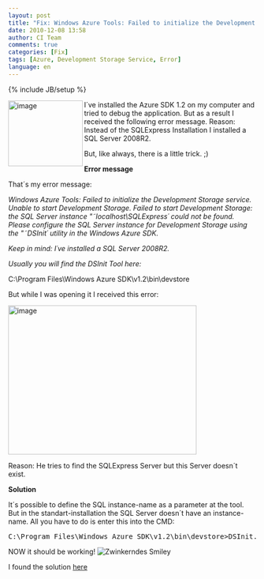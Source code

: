 ```yaml
---
layout: post
title: "Fix: Windows Azure Tools: Failed to initialize the Development Storage Service"
date: 2010-12-08 13:58
author: CI Team
comments: true
categories: [Fix]
tags: [Azure, Development Storage Service, Error]
language: en
---
```

{% include JB/setup %}

  <p><img title="image" border="0" alt="image" align="left" src="{{BASE_PATH}}/assets/wp-images-de/image_thumb291.png" width="151" height="133" />I´ve installed the Azure SDK 1.2 on my computer and tried to debug the application. But as a result I received the following error message. Reason: Instead of the SQLExpress Installation I installed a SQL Server 2008R2.</p>
<p>But, like always, there is a little trick. ;)</p>  
  <!--more-->  <p><b>Error message</b></p>  
  <p>That´s my error message:</p>
<p><em>Windows Azure Tools: Failed to initialize the Development Storage service. Unable to start Development Storage. Failed to start Development Storage: the SQL Server instance "˜localhost\SQLExpress´ could not be found.&#160;&#160; Please configure the SQL Server instance for Development Storage using the "˜DSInit´ utility in the Windows Azure SDK.</em></p>
<p><em>Keep in mind: I´ve installed a SQL Server 2008R2.</em></p>
<p><em></em></p>
<p><em>Usually you will find the DSInit Tool here:</em></p>
<p><em></em></p>
<p>C:\Program Files\Windows Azure SDK\v1.2\bin\devstore</p>
<p>But while I was opening it I received this error: </p>
<p><img title="image" border="0" alt="image" src="{{BASE_PATH}}/assets/wp-images-de/image_thumb292.png" width="382" height="302" /></p>    <p>Reason: He tries to find the SQLExpress Server but this Server doesn´t exist. </p>
<p><b>Solution</b></p>
<p>It´s possible to define the SQL instance-name as a parameter at the tool. But in the standart-installation the SQL Server doesn´t have an instance-name. All you have to do is enter this into the CMD:</p>  <div style="padding-bottom: 0px; margin: 0px; padding-left: 0px; padding-right: 0px; display: inline; float: none; padding-top: 0px" id="scid:812469c5-0cb0-4c63-8c15-c81123a09de7:de07bfb5-e670-44c5-9987-cdcbb34c66a9" class="wlWriterEditableSmartContent"><pre name="code" class="c#">C:\Program Files\Windows Azure SDK\v1.2\bin\devstore&gt;DSInit.exe /sqlinstance:</pre></div>

<p>NOW it should be working! <img style="border-bottom-style: none; border-right-style: none; border-top-style: none; border-left-style: none" class="wlEmoticon wlEmoticon-winkingsmile" alt="Zwinkerndes Smiley" src="{{BASE_PATH}}/assets/wp-images-en/wlEmoticon-winkingsmile4.png" /></p>

<p>I found the solution <a href="http://suntsu.ch/serendipity/index.php?/archives/190-Visual-Studio-2010-Problem-Windows-Azure-Tools-Failed-to-initialize-the-Development-Storage-service..html">here</a></p>

